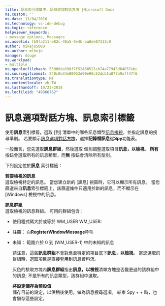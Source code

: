 ```yaml
---
title: 訊息索引標籤中，訊息選項對話方塊 |Microsoft Docs
ms.custom: ''
ms.date: 11/04/2016
ms.technology: vs-ide-debug
ms.topic: reference
helpviewer_keywords:
- message options, Messages
ms.assetid: fb9fa211-e82c-40a5-9e4b-ba8de07313c0
author: mikejo5000
ms.author: mikejo
manager: douge
ms.workload:
- multiple
ms.openlocfilehash: 55906da398f7f52460523cb74a77945d84037ebc
ms.sourcegitcommit: 240c8b34e80952d00e90c52dcb1a077b9aff47f6
ms.translationtype: MT
ms.contentlocale: zh-TW
ms.lasthandoff: 10/23/2018
ms.locfileid: "49866762"
---
```

# <a name="messages-tab-message-options-dialog-box"></a>訊息選項對話方塊、訊息索引標籤
使用**訊息**索引標籤，選取 [到] 清單中的哪些訊息類型[訊息檢視](../debugger/messages-view.md)，並指定訊息的搜尋準則。 若要顯示[訊息選項對話方塊](../debugger/message-options-dialog-box.md)，選擇**記錄檔訊息**從**Spy**功能表。  
  
 一般而言，您先選取**訊息群組**，然後選取 個別調整選取項目**訊息，以檢視**。 **所有** 按鈕會選取所有的訊息類型，而**無** 按鈕會清除所有型別。  
  
 下列設定位於**訊息** 索引標籤：  
  
 **若要檢視的訊息**  
 選取檢視特定的訊息。 當您建立新的 [訊息] 視窗時，它可以顯示所有訊息。 當您篩選來自**訊息**索引標籤上，該篩選條件只適用於新的訊息，而不顯示在 [Windows] 檢視中的訊息。  
  
 **訊息群組**  
 選取檢視的訊息群組。 可用的群組包含：  
  
- 使用程式碼大於或等於 WM_USER WM_USER:  
  
- 註冊： 向**RegisterWindowMessage**呼叫  
  
- 未知： 範圍介於 0 到 (WM_USER-1) 中的未知的訊息  
  
  請注意，這些**訊息群組**不會對應至特定的項目底下**訊息，以檢視**。 當您選取的群組時，選取項目是直接套用到訊息資料流。  
  
  灰色的核取方塊內**訊息群組**指出**訊息，以檢視**清單方塊是否變更過的該群組中的訊息; 不是所有的訊息類型，該群組中選取。  
  
  **將設定儲存為預設值**  
  儲存目前的設定，以供稍後使用，做為訊息搜尋選項。 結束 Spy + + 時，也會儲存這些設定。